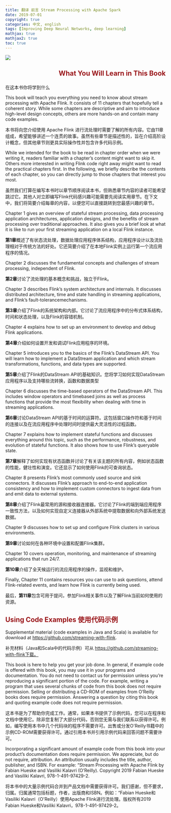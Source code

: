 ```yaml
---
title: 翻译 前言 Stream Processing with Apache Spark
date: 2019-07-01
copyright: true
categories: 中文, english
tags: [Improving Deep Neural Networks, deep learning]
mathjax: true
mathjax2: true
toc: true
---
```

![](https://img1.doubanio.com/view/subject/l/public/s29700009.jpg)

## <p align="right"><font color="#9a161a" >What You Will Learn in This Book</font></p>

在这本书你将学到什么

This book will teach you everything you need to know about stream processing with Apache Flink. It consists of 11 chapters that hopefully tell a coherent story. While some chapters are descriptive and aim to introduce high-level design concepts, others are more hands-on and contain many code examples.

本书将向您介绍使用 Apache Flink 进行流处理时需要了解的所有内容。它由11章组成，希望能够讲述一个连贯的故事。虽然有些章节是描述性的，旨在介绍高阶设计概念，但其他章节则更具实际操作性并包含许多代码示例。

While we intended for the book to be read in chapter order when we were writing it, readers familiar with a chapter’s content might want to skip it. Others more interested in writing Flink code right away might want to read the practical chapters first. In the following, we briefly describe the contents of each chapter, so you can directly jump to those chapters that interest you most.

虽然我们打算在编写本书时以章节顺序阅读本书，但熟悉章节内容的读者可能希望跳过它。其他人对立即编写Flink代码感兴趣可能需要先阅读实用章节。在下文中，我们将简要介绍每章的内容，以便您可以直接跳转到您最感兴趣的章节。

Chapter 1 gives an overview of stateful stream processing, data processing application architectures, application designs, and the benefits of stream processing over traditional approaches. It also gives you a brief look at what it is like to run your first streaming application on a local Flink instance.

**第1章**概述了有状态流处理，数据处理应用程序体系结构，应用程序设计以及流处理相对于传统方法的好处。它还简要介绍了在本地Flink实例上运行第一个流应用程序的情况。

Chapter 2 discusses the fundamental concepts and challenges of stream processing, independent of Flink.

**第2章**讨论了流处理的基本概念和挑战，独立于Flink。

Chapter 3 describes Flink’s system architecture and internals. It discusses distributed architecture, time and state handling in streaming applications, and Flink’s fault-tolerancemechanisms.

**第3章**介绍了Flink的系统架构和内部。它讨论了流应用程序中的分布式体系结构，时间和状态处理，以及Flink的容错机制。

Chapter 4 explains how to set up an environment to develop and debug Flink applications.

**第4章**介绍如何设置开发和调试Flink应用程序的环境。

Chapter 5 introduces you to the basics of the Flink’s DataStream API. You will learn how to implement a DataStream application and which stream transformations, functions, and data types are supported.

**第5章**介绍了Flink的DataStream API的基础知识。您将学习如何实现DataStream应用程序以及支持哪些流转换，函数和数据类型


Chapter 6 discusses the time-based operators of the DataStream API. This includes window operators and timebased joins as well as process functions that provide the most flexibility when dealing with time in streaming applications. 

**第6章**讨论DataStream API的基于时间的运算符。这包括窗口操作符和基于时间的连接以及在流应用程序中处理时间时提供最大灵活性的过程函数。

Chapter 7 explains how to implement stateful functions and discusses everything around this topic, such as the performance, robustness, and evolution of stateful functions. It also shows how to use Flink’s queryable state.

**第7章**解释了如何实现有状态函数并讨论了有关该主题的所有内容，例如状态函数的性能，健壮性和演变。它还显示了如何使用Flink的可查询状态。

Chapter 8 presents Flink’s most commonly used source and sink connectors. It discusses Flink’s approach to end-to-end application consistency and how to implement custom connectors to ingest data from and emit data to external systems.

**第8章**介绍了Flink最常用的源和接收器连接器。它讨论了Flink的端到端应用程序一致性方法，以及如何实现自定义连接器从外部系统中提取数据和向外部系统发送数据。


Chapter 9 discusses how to set up and configure Flink clusters in various environments.

**第9章**讨论如何在各种环境中设置和配置Flink集群。

Chapter 10 covers operation, monitoring, and maintenance of streaming applications that run 24/7.

**第10章**介绍了全天候运行的流应用程序的操作，监视和维护。


Finally, Chapter 11 contains resources you can use to ask questions, attend Flink-related events, and learn how Flink is currently being used.

最后，**第11章**包含可用于提问，参加Flink相关事件以及了解Flink当前如何使用的资源。

## <font color="#9a161a" >Using Code Examples 使用代码示例</font>

Supplemental material (code examples in Java and Scala) is available for download at https://github.com/streaming-with-flink.

补充材料（Java和Scala中的代码示例）可从 https://github.com/streaming-with-flink下载。

This book is here to help you get your job done. In general, if example code is offered with this book, you may use it in your programs and documentation. You do not need to contact us for permission unless you’re reproducing a significant portion of the code. For example, writing a program that uses several chunks of code from this book does not require permission. Selling or distributing a CD-ROM of examples from O’Reilly books does require permission. Answering a question by citing this book and quoting example code does not require permission.

这本书是为了帮助你完成工作。通常，如果本书提供了示例代码，您可以在程序和文档中使用它。除非您复制了大部分代码，否则您无需与我们联系以获得许可。例如，编写使用本书中几个代码块的程序不需要许可。出售或分发O'Reilly书籍中的示例CD-ROM需要获得许可。通过引用本书并引用示例代码来回答问题不需要许可。


Incorporating a significant amount of example code from this book into your product’s documentation does require permission. We appreciate, but do not require, attribution. An attribution usually includes the title, author, publisher, and ISBN. For example: “Stream Processing with Apache Flink by Fabian Hueske and Vasiliki Kalavri (O’Reilly). Copyright 2019 Fabian Hueske and Vasiliki Kalavri, 978-1-491-97429-2.

将本书中的大量示例代码合并到产品文档中需要获得许可。我们感谢，但不要求，归属。归属通常包括标题，作者，出版商和ISBN。例如：“Fabian Hueske和Vasiliki Kalavri（O'Reilly）使用Apache Flink进行流处理。版权所有2019 Fabian Hueske和Vasiliki Kalavri，978-1-491-97429-2。
